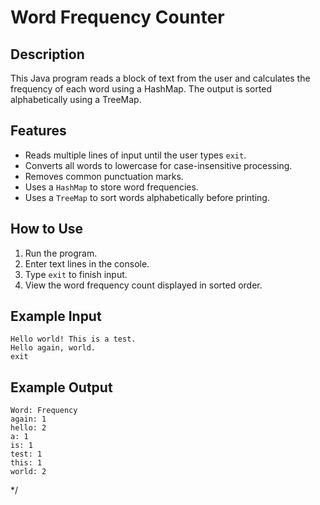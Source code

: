 # Word Frequency Counter

## Description
This Java program reads a block of text from the user and calculates the frequency of each word using a HashMap. The output is sorted alphabetically using a TreeMap.

## Features
- Reads multiple lines of input until the user types `exit`.
- Converts all words to lowercase for case-insensitive processing.
- Removes common punctuation marks.
- Uses a `HashMap` to store word frequencies.
- Uses a `TreeMap` to sort words alphabetically before printing.

## How to Use
1. Run the program.
2. Enter text lines in the console.
3. Type `exit` to finish input.
4. View the word frequency count displayed in sorted order.

## Example Input
```
Hello world! This is a test.
Hello again, world.
exit
```

## Example Output
```
Word: Frequency
again: 1
hello: 2
a: 1
is: 1
test: 1
this: 1
world: 2
```
*/
